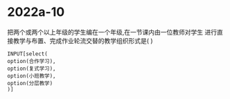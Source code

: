 # 2022a-10
把两个或两个以上年级的学生编在一个年级,在一节课内由一位教师对学生
进行直接教学与布置、完成作业轮流交替的教学组织形式是( )
```meta-bind
INPUT[select(
option(合作学习),
option(复式学习),
option(小班教学),
option(分层教学)
)]
```